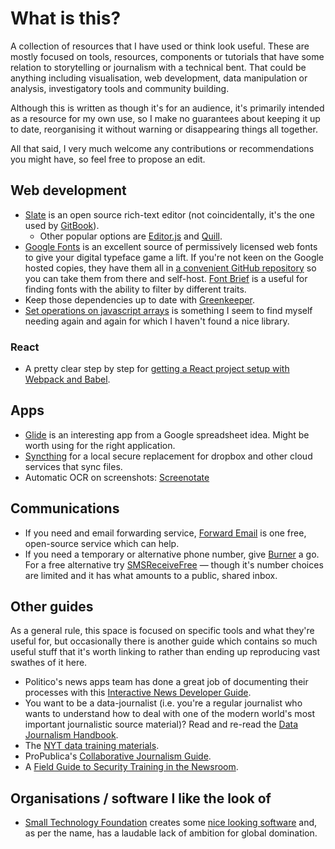 # What is this?

A collection of resources that I have used or think look useful. These are mostly focused on tools, resources, components or tutorials that have some relation to storytelling or journalism with a technical bent. That could be anything including visualisation, web development, data manipulation or analysis, investigatory tools and community building.

Although this is written as though it's for an audience, it's primarily intended as a resource for my own use, so I make no guarantees about keeping it up to date, reorganising it without warning or disappearing things all together.

All that said, I very much welcome any contributions or recommendations you might have, so feel free to propose an edit.



## Web development

* [Slate](https://www.slatejs.org/#/rich-text) is an open source rich-text editor \(not coincidentally, it's the one used by [GitBook](https://www.gitbook.com/)\).
  * Other popular options are [Editor.js](https://editorjs.io/) and [Quill](https://quilljs.com/).
* [Google Fonts](https://fonts.google.com/) is an excellent source of permissively licensed web fonts to give your digital typeface game a lift. If you're not keen on the Google hosted copies, they have them all in [a convenient GitHub repository](https://github.com/google/fonts) so you can take them from there and self-host. [Font Brief](https://www.fontbrief.com/) is a useful for finding fonts with the ability to filter by different traits.
* Keep those dependencies up to date with [Greenkeeper](https://greenkeeper.io/).
* [Set operations on javascript arrays](https://medium.com/@alvaro.saburido/set-theory-for-arrays-in-es6-eb2f20a61848) is something I seem to find myself needing again and again for which I haven't found a nice library.

### React

* A pretty clear step by step for [getting a React project setup with Webpack and Babel](https://blog.usejournal.com/creating-a-react-app-from-scratch-f3c693b84658).

## Apps

* [Glide](https://www.glideapps.com) is an interesting app from a Google spreadsheet idea. Might be worth using for the right application.
* [Syncthing](https://docs.syncthing.net/index.html) for a local secure replacement for dropbox and other cloud services that sync files.
* Automatic OCR on screenshots: [Screenotate](https://screenotate.com/)

## Communications

* If you need and email forwarding service, [Forward Email](https://forwardemail.net/) is one free, open-source service which can help.
* If you need a temporary or alternative phone number, give [Burner](https://www.burnerapp.com/) a go. For a free alternative try [SMSReceiveFree](https://smsreceivefree.com/) — though it's number choices are limited and it has what amounts to a public, shared inbox.

## Other guides

As a general rule, this space is focused on specific tools and what they're useful for, but occasionally there is another guide which contains so much useful stuff that it's worth linking to rather than ending up reproducing vast swathes of it here.

* Politico's news apps team has done a great job of documenting their processes with this [Interactive News Developer Guide](https://docs.politicoapps.com/politico-newsroom-developer-guide/).
* You want to be a data-journalist \(i.e. you're a regular journalist who wants to understand how to deal with one of the modern world's most important journalistic source material\)? Read and re-read the [Data Journalism Handbook](https://datajournalismhandbook.org/). 
* The [NYT data training materials](https://drive.google.com/drive/u/0/folders/1ZS57_40tWuIB7tV4APVMmTZ-5PXDwX9w).
* ProPublica's [Collaborative Journalism Guide](https://propublica.gitbook.io/collaborative/).
* A [Field Guide to Security Training in the Newsroom](https://the-field-guide-to-security-training-in-the-newsroom.readthedocs.io/en/latest/index.html).

## Organisations / software I like the look of

* [Small Technology Foundation](https://small-tech.org/) creates some [nice looking software](https://better.fyi/) and, as per the name, has a laudable lack of ambition for global domination. 

